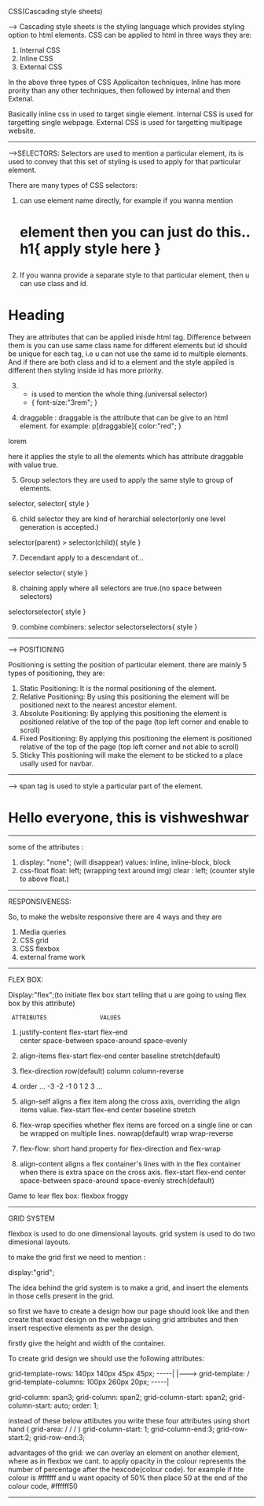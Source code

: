 CSS(Cascading style sheets)

--> Cascading style sheets is the styling language which provides styling option to html elements.
CSS can be applied to html in three ways they are:
1. Internal CSS
2. Inline CSS
3. External CSS

In the above three types of CSS Applicaiton techniques, Inline has more prority than any other techniques, then followed by internal and then Extenal.

Basically inline css in used to target single element.
Internal CSS is used for targetting single webpage.
External CSS is used for targetting multipage website.
__________________________________________________________________________________________________________________________________________________________

-->SELECTORS:
Selectors are used to mention a particular element, its is used to convey that this set of styling is used to apply for that particular element.

There are many types of CSS selectors:
1. can use element name directly, for example if you wanna mention <h1> element then you can just do this..
h1{
    apply style here
}

2. If you wanna provide a separate style to that particular element, then u can use class and id. 

<h1 class="heading" id="heading-main">Heading</h1>

They are attributes that can be applied inisde html tag. Difference between them is you can use same class name for different elements but id should be unique for each tag, i.e u can not use the same id to multiple elements. And if there are both class and id to a element and the style appiled is different then styling inside id has more priority.

3. * is used to mention the whole thing.(universal selector)
   * {
    font-size:"3rem";
   }

4. draggable :
draggable is the attribute that can be give to an html element.
for example:
p[draggable]{
    color:"red";
}

<p draggable="true">lorem</p>
here it applies the style to all the elements which has attribute draggable with value true.

5. Group selectors
they are used to apply the same style to group of elements.

selector, selector{
    style
}

6. child selector
they are kind of herarchial selector(only one level generation is accepted.)

selector(parent) > selector(child){
    style
}

7. Decendant
apply to a descendant of...

selector selector{
    style
}

8. chaining
apply where all selectors are true.(no space between selectors)

selectorselector{
    style
}

9. combine combiners:
selector selectorselectors{
    style
}

__________________________________________________________________________________________________________________________________________________________

--> POSITIONING

Positioning is setting the position of particular element.
there are mainly 5 types of positioning, they are:
1. Static Positioning:
It is the normal positioning of the element.
2. Relative Positioning: 
By using this positioning the element will be positioned next to the nearest ancestor element.
3. Absolute Positioning:
By applying this positioning the element is positioned relative of the top of the page (top left corner and enable to scroll)
4. Fixed Positioning: 
By applying this positioning the element is positioned relative of the top of the page (top left corner and not able to scroll)
5. Sticky
This positioning will make the element to be sticked to a place usally used for navbar.

__________________________________________________________________________________________________________________________________________________________

--> span tag is used to style a particular part of the element.
<h1>Hello everyone, this is <span>vishweshwar</span></h1>

__________________________________________________________________________________________________________________________________________________________

some of the attributes :
1. display: "none"; (will disappear)
values: inline, inline-block, block
2. css-float
float: left; (wrapping text around img)
clear : left; (counter style to above float.)

__________________________________________________________________________________________________________________________________________________________

RESPONSIVENESS:

So, to make the website responsive there are 4 ways and they are 
1. Media queries
2. CSS grid
3. CSS flexbox
4. external frame work
 
_____________________________________________________________________________

FLEX BOX:

Display:"flex";(to initiate flex box start telling that u are going to using flex box by this attribute)

     ATTRIBUTES               VALUES

1. justify-content        flex-start
                          flex-end  
                          center
                          space-between
                          space-around
                          space-evenly

2. align-items            flex-start
                          flex-end
                          center
                          baseline
                          stretch(default)

3. flex-direction         row(default)
                          column
                          column-reverse

4. order                  ... -3 -2 -1 0 1 2 3 ...

5. align-self             aligns a flex item along the cross axis, overriding the align items value.
                          flex-start
                          flex-end
                          center
                          baseline
                          stretch
                        
6. flex-wrap              specifies whether flex items are forced on a single line or can be wrapped on multiple lines.
                          nowrap(default)
                          wrap
                          wrap-reverse 

7. flex-flow:             short hand property for flex-direction and flex-wrap

8. align-content          aligns a flex container's lines with in the flex container when there is extra space on the cross axis.
                          flex-start
                          flex-end
                          center
                          space-between
                          space-around
                          space-evenly
                          strech(default)  

Game to lear flex box: flexbox froggy 

__________________________________________________________________________________________________________________________________________________________

GRID SYSTEM

flexbox is used to do one dimensional layouts.
grid system is used to do two dimesional layouts.

to make the grid first we need to mention :

display:"grid";

The idea behind the grid system is to make a grid, and insert the elements in those cells present in the grid.

so first we have to create a design how our page should look like and then create that exact design on the webpage using grid attributes and then insert respective elements as per the design.

firstly give the height and width of the container.

To create grid design we should use the following attributes:

grid-template-rows: 140px 140px 45px 45px;  -----|
                                                 |---> grid-template: <grid-temp-row> / <grid-temp-column>
grid-template-columns: 100px 260px 20px;    -----|

grid-column: span3;
grid-column: span2;
grid-column-start: span2;
grid-column-start: auto;
order: 1;

instead of these below attibutes you write these four attributes using short hand ( grid-area: <row-start> / <column-start> / <row-end> / <column-end> )
grid-column-start: 1;
grid-column-end:3;
grid-row-start:2;
grid-row-end:3;

advantages of the grid:
we can overlay an element on another element, where as in flexbox we cant.
to apply opacity in the colour represents the number of percentage after the hexcode(colour code).
for example if hte colour is #ffffff and u want opacity of 50% then place 50 at the end of the colour code, #ffffff50

__________________________________________________________________________________________________________________________________________________________

